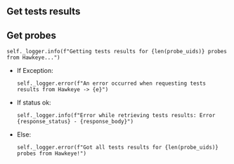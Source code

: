 ## Get tests results
## Get probes
```
self._logger.info(f"Getting tests results for {len(probe_uids)} probes from Hawkeye...")
```
* If Exception:
  ```
  self._logger.error(f"An error occurred when requesting tests results from Hawkeye -> {e}")
  ```
* If status ok:
  ```
  self._logger.info(f"Error while retrieving tests results: Error {response_status} - {response_body}")
  ```
* Else:
  ```
  self._logger.error(f"Got all tests results for {len(probe_uids)} probes from Hawkeye!")
  ```